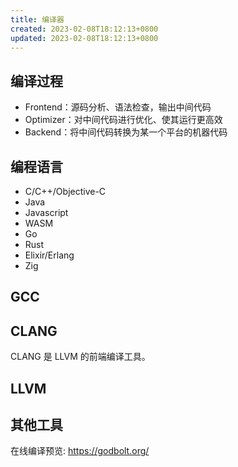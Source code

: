 ```yaml
---
title: 编译器
created: 2023-02-08T18:12:13+0800
updated: 2023-02-08T18:12:13+0800
---
```



## 编译过程

- Frontend：源码分析、语法检查，输出中间代码
- Optimizer：对中间代码进行优化、使其运行更高效
- Backend：将中间代码转换为某一个平台的机器代码

## 编程语言

- C/C++/Objective-C
- Java
- Javascript
- WASM
- Go
- Rust
- Elixir/Erlang
- Zig

## GCC

## CLANG

CLANG 是 LLVM 的前端编译工具。

## LLVM

## 其他工具

在线编译预览: https://godbolt.org/
